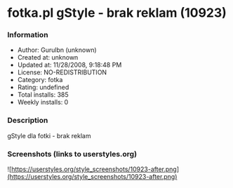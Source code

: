 # fotka.pl gStyle - brak reklam (10923)

### Information
- Author: Gurulbn (unknown)
- Created at: unknown
- Updated at: 11/28/2008, 9:18:48 PM
- License: NO-REDISTRIBUTION
- Category: fotka
- Rating: undefined
- Total installs: 385
- Weekly installs: 0


### Description
gStyle dla fotki - brak reklam


### Screenshots (links to userstyles.org)
![https://userstyles.org/style_screenshots/10923-after.png](https://userstyles.org/style_screenshots/10923-after.png)


